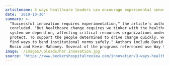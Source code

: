 ```yaml
---
articlename: 3 ways healthcare leaders can encourage experimental innovation
date: '2019-10-30'
summary: >-
  "Successful innovation requires experimentation," the article's authors
  concluded. "But healthcare change requires we tinker with the healthcare
  system we depend on, affecting critical resources organizations understandably
  protect. To support the people determined to drive change quickly, we need to
  find ways to bend institutional norms safely." Authors include David Asch, Roy
  Rosin and Kevin Mahoney. Several of the programs referenced use Way to Health.
image:  /images/uploads/hbr.innovation.jpg
source: 'https://www.beckershospitalreview.com/innovation/3-ways-healthcare-leaders-can-encourage-experimental-innovation.html'
---
```


